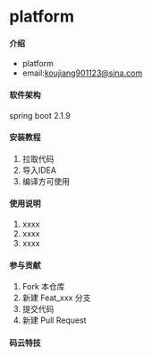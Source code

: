 # platform

#### 介绍
- platform 
- email:koujiang901123@sina.com

#### 软件架构
spring boot 2.1.9

#### 安装教程

1. 拉取代码
2. 导入IDEA
3. 编译方可使用

#### 使用说明

1. xxxx
2. xxxx
3. xxxx

#### 参与贡献

1. Fork 本仓库
2. 新建 Feat_xxx 分支
3. 提交代码
4. 新建 Pull Request


#### 码云特技
